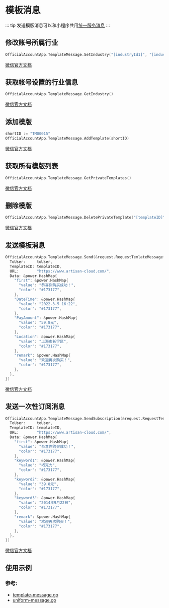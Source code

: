 # 模板消息

::: tip
发送模版消息可以和小程序共用[统一服务消息](/zh/mini-program/uniform-message.md)
:::

## 修改账号所属行业

```go
OfficialAccountApp.TemplateMessage.SetIndustry("[industryId1]", "[industryId2]", nil)
```
[微信官方文档](https://developers.weixin.qq.com/doc/offiaccount/Message_Management/Template_Message_Interface.html#0)

## 获取帐号设置的行业信息

```go
OfficialAccountApp.TemplateMessage.GetIndustry()
```
[微信官方文档](https://developers.weixin.qq.com/doc/offiaccount/Message_Management/Template_Message_Interface.html#1)

## 添加模版

```go
shortID := "TM00015"
OfficialAccountApp.TemplateMessage.AddTemplate(shortID)
```
[微信官方文档](https://developers.weixin.qq.com/doc/offiaccount/Message_Management/Template_Message_Interface.html#2)

## 获取所有模版列表

```go
OfficialAccountApp.TemplateMessage.GetPrivateTemplates()
```
[微信官方文档](https://developers.weixin.qq.com/doc/offiaccount/Message_Management/Template_Message_Interface.html#3)

## 删除模版

```go
OfficialAccountApp.TemplateMessage.DeletePrivateTemplate("[templateID]")
```
[微信官方文档](https://developers.weixin.qq.com/doc/offiaccount/Message_Management/Template_Message_Interface.html#4)


## 发送模板消息

```go
OfficialAccountApp.TemplateMessage.Send(&request.RequestTemlateMessage{
  ToUser:     toUser,
  TemplateID: templateID,
  URL:        "https://www.artisan-cloud.com/",
  Data: &power.HashMap{
    "first": &power.HashMap{
      "value": "恭喜你购买成功！",
      "color": "#173177",
    },
    "DateTime": &power.HashMap{
      "value": "2022-3-5 16:22",
      "color": "#173177",
    },
    "PayAmount": &power.HashMap{
      "value": "59.8元",
      "color": "#173177",
    },
    "Location": &power.HashMap{
      "value": "上海市长宁区",
      "color": "#173177",
    },
    "remark": &power.HashMap{
      "value": "欢迎再次购买！",
      "color": "#173177",
    },
  },
})
```
[微信官方文档](https://developers.weixin.qq.com/doc/offiaccount/Message_Management/Template_Message_Interface.html#5)


## 发送一次性订阅消息

```go
OfficialAccountApp.TemplateMessage.SendSubscription(&request.RequestTemlateMessageSubscribe{
  ToUser:     toUser,
  TemplateID: templateID,
  URL:        "https://www.artisan-cloud.com/",
  Data: &power.HashMap{
    "first": &power.HashMap{
      "value": "恭喜你购买成功！",
      "color": "#173177",
    },
    "keyword1": &power.HashMap{
      "value": "巧克力",
      "color": "#173177",
    },
    "keyword2": &power.HashMap{
      "value": "39.8元",
      "color": "#173177",
    },
    "keyword3": &power.HashMap{
      "value": "2014年9月22日",
      "color": "#173177",
    },
    "remark": &power.HashMap{
      "value": "欢迎再次购买！",
      "color": "#173177",
    },
  },
})
```
[微信官方文档](https://developers.weixin.qq.com/doc/offiaccount/Message_Management/Template_Message_Interface.html#5)


## 使用示例

### 参考: 
* [template-message.go](https://github.com/ArtisanCloud/PowerWechatTutorial/blob/master/controllers/official-account/template-message.go)
* [uniform-message.go](https://github.com/ArtisanCloud/PowerWechatTutorial/blob/master/controllers/official-account/uniform-message.go)
